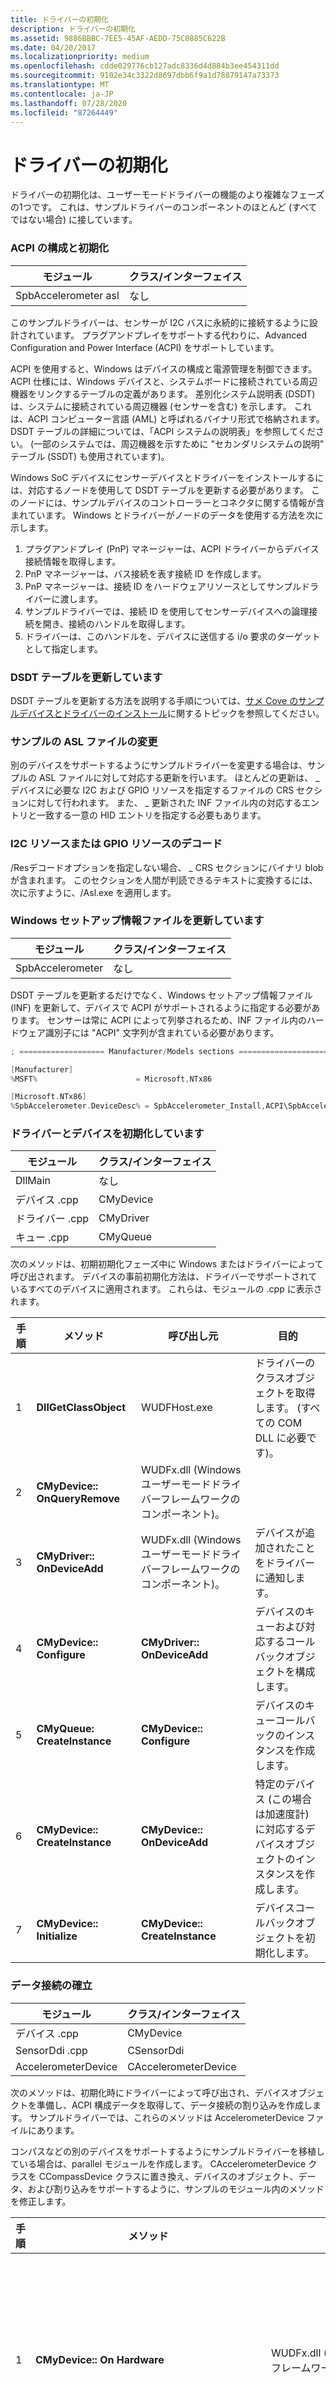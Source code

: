 ```yaml
---
title: ドライバーの初期化
description: ドライバーの初期化
ms.assetid: 9886BBBC-7EE5-45AF-AEDD-75C0885C622B
ms.date: 04/20/2017
ms.localizationpriority: medium
ms.openlocfilehash: cdde029776cb127adc8336d4d884b3ee454311dd
ms.sourcegitcommit: 9102e34c3322d8697dbb6f9a1d78879147a73373
ms.translationtype: MT
ms.contentlocale: ja-JP
ms.lasthandoff: 07/28/2020
ms.locfileid: "87264449"
---
```

# <a name="driver-initialization"></a>ドライバーの初期化


ドライバーの初期化は、ユーザーモードドライバーの機能のより複雑なフェーズの1つです。 これは、サンプルドライバーのコンポーネントのほとんど (すべてではない場合) に接しています。

### <a name="acpi-configuration-and-initialization"></a>ACPI の構成と初期化

| モジュール               | クラス/インターフェイス |
|----------------------|-----------------|
| SpbAccelerometer asl | なし             |

 

このサンプルドライバーは、センサーが I2C バスに永続的に接続するように設計されています。 プラグアンドプレイをサポートする代わりに、Advanced Configuration and Power Interface (ACPI) をサポートしています。

ACPI を使用すると、Windows はデバイスの構成と電源管理を制御できます。 ACPI 仕様には、Windows デバイスと、システムボードに接続されている周辺機器をリンクするテーブルの定義があります。 差別化システム説明表 (DSDT) は、システムに接続されている周辺機器 (センサーを含む) を示します。 これは、ACPI コンピューター言語 (AML) と呼ばれるバイナリ形式で格納されます。 DSDT テーブルの詳細については、「ACPI システムの説明表」を参照してください。 (一部のシステムでは、周辺機器を示すために "セカンダリシステムの説明" テーブル (SSDT) も使用されています)。

Windows SoC デバイスにセンサーデバイスとドライバーをインストールするには、対応するノードを使用して DSDT テーブルを更新する必要があります。 このノードには、サンプルデバイスのコントローラーとコネクタに関する情報が含まれています。 Windows とドライバーがノードのデータを使用する方法を次に示します。

1.  プラグアンドプレイ (PnP) マネージャーは、ACPI ドライバーからデバイス接続情報を取得します。
2.  PnP マネージャーは、バス接続を表す接続 ID を作成します。
3.  PnP マネージャーは、接続 ID をハードウェアリソースとしてサンプルドライバーに渡します。
4.  サンプルドライバーでは、接続 ID を使用してセンサーデバイスへの論理接続を開き、接続のハンドルを取得します。
5.  ドライバーは、このハンドルを、デバイスに送信する i/o 要求のターゲットとして指定します。

### <a name="updating-the-dsdt-table"></a>DSDT テーブルを更新しています

DSDT テーブルを更新する方法を説明する手順については、[サメ Cove のサンプルデバイスとドライバーのインストール](installing-the-sample-device-and-driver-on-your-sharks-cove-board.md)に関するトピックを参照してください。

### <a name="modifying-the-sample-asl-file"></a>サンプルの ASL ファイルの変更

別のデバイスをサポートするようにサンプルドライバーを変更する場合は、サンプルの ASL ファイルに対して対応する更新を行います。 ほとんどの更新は、 \_ デバイスに必要な I2C および GPIO リソースを指定するファイルの CRS セクションに対して行われます。 また、 \_ 更新された INF ファイル内の対応するエントリと一致する一意の HID エントリを指定する必要もあります。

### <a name="decoding-i2c-or-gpio-resources"></a>I2C リソースまたは GPIO リソースのデコード

/Resデコードオプションを指定しない場合、 \_ CRS セクションにバイナリ blob が含まれます。 このセクションを人間が判読できるテキストに変換するには、次に示すように、/Asl.exe を適用します。

### <a name="updating-the-windows-setup-information-file"></a>Windows セットアップ情報ファイルを更新しています

| モジュール               | クラス/インターフェイス |
|----------------------|-----------------|
| SpbAccelerometer | なし             |

 

DSDT テーブルを更新するだけでなく、Windows セットアップ情報ファイル (INF) を更新して、デバイスで ACPI がサポートされるように指定する必要があります。 センサーは常に ACPI によって列挙されるため、INF ファイル内のハードウェア識別子には "ACPI" 文字列が含まれている必要があります。

```cpp
; =================== Manufacturer/Models sections =======================

[Manufacturer]
%MSFT%                      = Microsoft,NTx86

[Microsoft.NTx86]
%SpbAccelerometer.DeviceDesc% = SpbAccelerometer_Install,ACPI\SpbAccelerometer
```

### <a name="initializing-the-driver-and-device"></a>ドライバーとデバイスを初期化しています

| モジュール      | クラス/インターフェイス |
|-------------|-----------------|
| DllMain | なし             |
| デバイス .cpp  | CMyDevice       |
| ドライバー .cpp  | CMyDriver       |
| キュー .cpp   | CMyQueue        |

 

次のメソッドは、初期初期化フェーズ中に Windows またはドライバーによって呼び出されます。 デバイスの事前初期化方法は、ドライバーでサポートされているすべてのデバイスに適用されます。 これらは、モジュールの .cpp に表示されます。

|  手順   | メソッド                        | 呼び出し元                                                         | 目的                                                                                                       |
|-----|-------------------------------|--------------------------------------------------------------------|---------------------------------------------------------------------------------------------------------------|
| 1   | **DllGetClassObject**         | WUDFHost.exe                                                       | ドライバーのクラスオブジェクトを取得します。 (すべての COM DLL に必要です)。                                                   |
| 2   | **CMyDevice:: OnQueryRemove**  | WUDFx.dll (Windows ユーザーモードドライバーフレームワークのコンポーネント)。 |                                                                                                               |
| 3   | **CMyDriver:: OnDeviceAdd**    | WUDFx.dll (Windows ユーザーモードドライバーフレームワークのコンポーネント)。 | デバイスが追加されたことをドライバーに通知します。                                                             |
| 4   | **CMyDevice:: Configure**      | **CMyDriver:: OnDeviceAdd**                                         | デバイスのキューおよび対応するコールバックオブジェクトを構成します。                                        |
| 5   | **CMyQueue: CreateInstance**   | **CMyDevice:: Configure**                                           | デバイスのキューコールバックのインスタンスを作成します。                                                            |
| 6   | **CMyDevice:: CreateInstance** | **CMyDevice:: OnDeviceAdd**                                         | 特定のデバイス (この場合は加速度計) に対応するデバイスオブジェクトのインスタンスを作成します。 |
| 7   | **CMyDevice:: Initialize**     | **CMyDevice:: CreateInstance**                                      | デバイスコールバックオブジェクトを初期化します。                                                                       |

 

### <a name="establishing-a-data-connection"></a>データ接続の確立

| モジュール                  | クラス/インターフェイス      |
|-------------------------|----------------------|
| デバイス .cpp              | CMyDevice            |
| SensorDdi .cpp           | CSensorDdi           |
| AccelerometerDevice | CAccelerometerDevice |

 

次のメソッドは、初期化時にドライバーによって呼び出され、デバイスオブジェクトを準備し、ACPI 構成データを取得して、データ接続の割り込みを作成します。 サンプルドライバーでは、これらのメソッドは AccelerometerDevice ファイルにあります。

コンパスなどの別のデバイスをサポートするようにサンプルドライバーを移植している場合は、parallel モジュールを作成します。 CAccelerometerDevice クラスを CCompassDevice クラスに置き換え、デバイスのオブジェクト、データ、および割り込みをサポートするように、サンプルのモジュール内のメソッドを修正します。

| 手順    | メソッド                                                 | 呼び出し元                                                         | 目的                                                                                                                |
|-----|--------------------------------------------------------|--------------------------------------------------------------------|------------------------------------------------------------------------------------------------------------------------|
| 1   | **CMyDevice:: On Hardware**                       | WUDFx.dll (Windows ユーザーモードドライバーフレームワークのコンポーネント)。 | ドライバーが特定のデバイスにアクセスできるようにするために必要な操作を開始します。                                       |
| 2   | **CSensorDdi:: Initialize**                             | **CMyDevice:: On Hardware**                                   | センサーデバイスオブジェクトを作成し、初期化します。                                                                        |
| 3   | **CSensorDevice:: Initialize**                          | **CSensorDdi:: Initialize**                                         | センサードライバーインターフェイス、クライアントマネージャー、およびレポートマネージャーを初期化します。                                   |
| 4   | **CAccelerometerDevice:: InitializeDevice**             | **CSensorDevice:: Initialize**                                      | 加速度計 device オブジェクトを初期化します。                                                                           |
| 5   | **CAccelerometerDevice::GetConfigurationData**         | **CAccelerometerDevice:: InitializeDevice**                         | ACPI からの構成データの取得を開始します。                                                               |
| 6   | **CAccelerometerDevice::P repareInputParametersForDsm** | **CAccelerometerDevice::GetConfigurationData**                     | \_ \_ \_ デバイス固有のメソッド (DSM) 関数を呼び出す前に、acpi 入力バッファー (acpi EVAL 入力バッファー) を準備します。 |
| 7   | **CAccelerometerDevice::P arseAcpiOutputBuffer**        | **CAccelerometerDevice::GetConfigurationData**                     | ACPI 出力バッファー (ACPI \_ EVAL output buffer) で返された構成データを解析し \_ \_ ます。                |
| 8   | **CAccelerometerDevice::P arseResources**               | **CAccelerometerDevice:: InitializeDevice**                         | デバイスリソースを解析して、シリアル I2C 接続をサポートしていることを確認します。                                        |
| 9   | **CAccelerometerDevice:: ConnectInterrupt**             | **CAccelerometerDevice::P arseResources**                           | データ接続の割り込みを作成します。                                                                                 |

 

### <a name="initializing-the-spb-request-object"></a>SPB 要求オブジェクトを初期化しています

| モジュール                  | クラス/インターフェイス      |
|-------------------------|----------------------|
| デバイス .cpp              | CMyDevice            |
| SensorDdi .cpp           | CSensorDdi           |
| AccelerometerDevice | CAccelerometerDevice |
| SpbRequest. .cpp          | CSpbRequest          |

 

次のメソッドは、初期化中にドライバーによって呼び出され、基になる SPB コントローラーへのファイルハンドルを開きます。 (このシーケンスの最初の4つのメソッドは、データ接続シーケンスの最初の4つのメソッドと同じであることに注意してください)。

| 手順   | メソッド                                      | 呼び出し元                                                         | 目的                                                                                                                                          |
|-----|---------------------------------------------|--------------------------------------------------------------------|--------------------------------------------------------------------------------------------------------------------------------------------------|
| 1   | **CMyDevice:: On Hardware**            | WUDFx.dll (Windows ユーザーモードドライバーフレームワークのコンポーネント)。 | ドライバーが特定のデバイスにアクセスできるようにするために必要な操作を開始します。                                                                |
| 2   | **CSensorDdi:: Initialize**                  | **CMyDevice:: On Hardware**                                   | センサーデバイスオブジェクトを作成し、初期化します。                                                                                                |
| 3   | **CSensorDevice:: Initialize**               | **CSensorDdi:: Initialize**                                         | センサードライバーインターフェイス、クライアントマネージャー、およびレポートマネージャーを初期化します。                                                             |
| 4   | **CAccelerometerDevice:: InitializeDevice**  | **CSensorDevice:: Initialize**                                      | 加速度計 device オブジェクトを初期化します。                                                                                                     |
| 5   | **CAccelerometerDevice::InitializeRequest** | **CAccelerometerDevice:: InitializeDevice**                         | SPB 要求オブジェクトの初期化プロセスを開始します (リソースハブのパスと、ドライバーが以前に取得した接続 ID を使用します)。 |
| 6   | **CSpbRequest:: Initialize**                 | **CAccelerometerDevice::InitializeRequest**                        | 基になる SPB へのファイルハンドルを開きます。                                                                                                        |

 

### <a name="initializing-the-supported-sensor-properties-and-data-fields"></a>サポートされているセンサーのプロパティとデータフィールドを初期化しています

| モジュール                  | クラス/インターフェイス      |
|-------------------------|----------------------|
| デバイス .cpp              | CMyDevice            |
| SensorDdi .cpp           | CSensorDdi           |
| AccelerometerDevice | CAccelerometerDevice |
| SpbRequest. .cpp          | CSpbRequest          |

 

次のメソッドは、初期化時にドライバーによって呼び出され、センサーによってサポートされるプロパティとデータフィールドを取得します。 Windows センサープラットフォームの場合、加速度計プロパティは、センサーのレポート間隔やサポートされる最小レポート間隔など、読み取りまたは読み取り/書き込みのデータに対応します。 データフィールドは、X、Y、Z 軸に沿った実際の加速度計の読み取りに対応しています。 (このシーケンスの最初の3つのメソッドは、前のデータ接続の最初の3つのメソッドと、SPB の要求オブジェクトのシーケンスと同じであることに注意してください)。

| 手順  | メソッド                                             | 呼び出し元                                                         | 目的                                                                                                               |
|-----|----------------------------------------------------|--------------------------------------------------------------------|-----------------------------------------------------------------------------------------------------------------------|
| 1   | **CMyDevice:: On Hardware**                   | WUDFx.dll (Windows ユーザーモードドライバーフレームワークのコンポーネント)。 | ドライバーが特定のデバイスにアクセスできるようにするために必要な操作を開始します。                                     |
| 2   | **CSensorDdi:: Initialize**                         | **CMyDevice:: On Hardware**                                   | センサーデバイスオブジェクトを作成して初期化します。                                                                      |
| 3   | **CSensorDevice:: Initialize**                      | **CSensorDdi:: Initialize**                                         | センサードライバーインターフェイス、クライアントマネージャー、およびレポートマネージャーを初期化します。                                  |
| 4   | **CSensorDevice:: InitializeSensorDriverInterface** | **CSensorDevice:: Initialize**                                      | プロパティキーと datafield 値を格納する**Iportabledevicevalues**オブジェクトの初期化を開始します。 |
| 5   | **CSensorDevice:: AddPropertyKeys**                 | **CSensorDevice:: InitializeSensorDriverInterface**                 | サポートされているプロパティを反復処理し、それぞれの**Propertykey**を追加します。                                        |
| 6   | **CAccelerometerDevice:: GetSupportedProperties**   | **CSensorDevice:: AddPropertyKeys**                                 | 指定されたデバイスのプロパティの**Propertykey**構造体を取得します。                                                |
| 7   | **CSensorDevice:: AddDataFieldKeys**                | **CSensorDevice:: InitializeSensorDriverInterface**                 | サポートされているデータフィールドを反復処理し、それぞれに**Propertykey**を追加します。                                       |
| 8   | **CSensorDevice:: GetSupportedDataFields**          | **CSensorDevice:: AddDataFieldKeys**                                | 指定されたデバイスのデータフィールドの**Propertykey**を取得します。                                                         |

 

### <a name="initializing-the-persistent-unique-id-property"></a>永続的な一意の ID プロパティを初期化しています

| モジュール                  | クラス/インターフェイス      |
|-------------------------|----------------------|
| デバイス .cpp              | CMyDevice            |
| SensorDdi .cpp           | CSensorDdi           |
| AccelerometerDevice | CAccelerometerDevice |
| SensorDevice .cpp        | CSensorDevice        |

 

次のメソッドは、初期化時にドライバーによって呼び出され、センサーの永続的な一意識別子 (PUID) を初期化します。 Windows では、 **PUID**を使用して、デバイスセッション間でデータを保持します。 (このシーケンスの最初の4つのメソッドは、前のプロパティとデータフィールドのシーケンスの最初の4つのメソッドと同じであることに注意してください)。

| 手順  | メソッド                                             | 呼び出し元                                                         | 目的                                                                                                   |
|-----|----------------------------------------------------|--------------------------------------------------------------------|-----------------------------------------------------------------------------------------------------------|
| 1   | **CMyDevice:: On Hardware**                   | WUDFx.dll (Windows ユーザーモードドライバーフレームワークのコンポーネント)。 | ドライバーが特定のデバイスにアクセスできるようにするために必要な操作を開始します。                         |
| 2   | **CSensorDdi:: Initialize**                         | **CMyDevice:: On Hardware**                                   | センサーデバイスオブジェクトを作成して初期化します。                                                          |
| 3   | **CSensorDevice:: Initialize**                      | **CSensorDdi:: Initialize**                                         | センサードライバーインターフェイス、クライアントマネージャー、およびレポートマネージャーを初期化します。                      |
| 4   | **CSensorDevice:: InitializeSensorDriverInterface** | **CSensorDevice:: Initialize**                                      | プロパティキーと datafield 値を格納するオブジェクトの初期化を開始します。               |
| 5   | **CSensorDevice:: SetUniqueID**                     | **CSensorDevice:: InitializeSensorDriverInterface**                 | ドライバーがセッション間で使用できる永続的な一意識別子 (PUID) を取得するメソッドを呼び出します。 |
| 6   | **CAcclerometerDevice:: GetSensorObjectID**         | **CSensorDevice:: SetUniqueID**                                     | 加速度計の永続的な識別子 ("ADXL345") を取得します。                                               |

 

### <a name="setting-the-default-property-values"></a>既定のプロパティ値の設定

| モジュール                  | クラス/インターフェイス      |
|-------------------------|----------------------|
| デバイス .cpp              | CMyDevice            |
| SensorDdi .cpp           | CSensorDdi           |
| AccelerometerDevice | CAccelerometerDevice |
| SensorDevice .cpp        | CSensorDevice        |

 

Windows センサープラットフォームでは、センサーの種類、製造元の名前、センサーモデル、およびシリアル番号の既定のプロパティ値がサポートされています。 SpbAccelerometer サンプルのコードでは、ドライバーとデバイスの初期化フェーズの一部としてこれらのプロパティを設定します。 次のメソッドは、初期化中に、加速度計の既定値を設定するために、ドライバーによって呼び出されます。 (このシーケンスの最初の4つのメソッドは、前のプロパティ設定シーケンスの最初の4つのメソッドと同じであることに注意してください)。

| 手順   | メソッド                                             | 呼び出し元                                                         | 目的                                                                                           |
|-----|----------------------------------------------------|--------------------------------------------------------------------|---------------------------------------------------------------------------------------------------|
| 1   | **CMyDevice:: On Hardware**                   | WUDFx.dll (Windows ユーザーモードドライバーフレームワークのコンポーネント)。 | ドライバーが特定のデバイスにアクセスできるようにするために必要な操作を開始します。                 |
| 2   | **CSensorDdi:: Initialize**                         | **CMyDevice:: On Hardware**                                   | センサーデバイスオブジェクトを作成し、初期化します。                                                   |
| 3   | **CSensorDevice:: Initialize**                      | **CSensorDdi:: Initialize**                                         | センサードライバーインターフェイス、クライアントマネージャー、およびレポートマネージャーを初期化します。              |
| 4   | **CSensorDevice:: InitializeSensorDriverInterface** | **CSensorDevice:: Initialize**                                      | プロパティキーと datafield 値を格納するオブジェクトの初期化を開始します。       |
| 5   | **CAccelerometerDevice:: SetDefaultPropertyValues** | **CSensorDevice:: InitializeSensorDriverInterface**                 | 加速度計 (製造元、モデル、シリアル番号など) の既定のプロパティ値を設定します。 |

 

### <a name="retrieving-the-default-writeable-properties"></a>既定の書き込み可能プロパティの取得

| モジュール                  | クラス/インターフェイス      |
|-------------------------|----------------------|
| デバイス .cpp              | CMyDevice            |
| SensorDdi .cpp           | CSensorDdi           |
| AccelerometerDevice | CAccelerometerDevice |
| SensorDevice .cpp        | CSensorDevice        |

 

Windows センサープラットフォームでは、センサーの読み取り専用プロパティと読み取り/書き込みプロパティがサポートされています。これは、既定のプロパティにも当てはまります。 SpbAccelerometer サンプルのコードは、ドライバーとデバイスの初期化フェーズの一部として、書き込み可能な (または設定可能な) 既定のプロパティの一覧を取得します。 次のメソッドは、初期化中に、加速度計のこれらのプロパティを取得するために、ドライバーによって呼び出されます。 (このシーケンスの最初の4つのメソッドは、前のプロパティ設定シーケンスの最初の4つのメソッドと同じであることに注意してください)。

| 手順   | メソッド                                             | 呼び出し元                                                         | 目的                                                                                           |
|-----|----------------------------------------------------|--------------------------------------------------------------------|---------------------------------------------------------------------------------------------------|
| 1   | **CMyDevice:: On Hardware**                   | WUDFx.dll (Windows ユーザーモードドライバーフレームワークのコンポーネント)。 | ドライバーが特定のデバイスにアクセスできるようにするために必要な操作を開始します。                  |
| 2   | **CSensorDdi:: Initialize**                         | **CMyDevice:: On Hardware**                                   | センサーデバイスオブジェクトを作成して初期化します。                                                  |
| 3   | **CSensorDevice:: Initialize**                      | **CSensorDdi:: Initialize**                                         | センサードライバーインターフェイス、クライアントマネージャー、およびレポートマネージャーを初期化します。              |
| 4   | **CSensorDevice:: InitializeSensorDriverInterface** | **CSensorDevice:: Initialize**                                      | プロパティキーと datafield 値を格納するオブジェクトの初期化を開始します。       |
| 5   | **CAccelerometerDevice:: SetDefaultPropertyValues** | **CSensorDevice:: InitializeSensorDriverInterface**                 | 加速度計 (製造元、モデル、シリアル番号など) の既定のプロパティ値を設定します。 |

 

### <a name="activating-support-for-events"></a>イベントのサポートのアクティブ化

| モジュール                  | クラス/インターフェイス      |
|-------------------------|----------------------|
| デバイス .cpp              | CMyDevice            |
| SensorDdi .cpp           | CSensorDdi           |
| AccelerometerDevice | CAccelerometerDevice |
| SensorDevice .cpp        | CSensorDevice        |

 

Windows センサープラットフォームでは、イベントがサポートされています。 アプリケーションは、ドライバーから通知を取得するためにイベントハンドラーを登録します。 加速度計の場合、特定の変更の感度 (G force で測定) が経過するか、現在のレポートの期間が経過すると、これらの通知がトリガーされます。

センサープラットフォームでイベントモデルをサポートするには、ドライバーがスレッドをアクティブにしてイベント通知を処理する必要があります。 次のメソッドは、このアクティブ化を実行するために、初期化中にドライバーによって呼び出されます。 (このシーケンスの最初の3つのメソッドは、前のシーケンスの数値の最初の3つのメソッドと同じであることに注意してください)。

| 手順   | メソッド                                         | 呼び出し元                                                         | 目的                                                                              |
|-----|------------------------------------------------|--------------------------------------------------------------------|--------------------------------------------------------------------------------------|
| 1   | **CMyDevice:: On Hardware**               | WUDFx.dll (Windows ユーザーモードドライバーフレームワークのコンポーネント)。 | ドライバーが特定のデバイスにアクセスできるようにするために必要な操作を開始します。    |
| 2   | **CSensorDdi:: Initialize**                     | **CMyDevice:: On Hardware**                                   | センサーデバイスオブジェクトを作成し、初期化します。                                    |
| 3   | **CSensorDevice:: Initialize**                  | **CSensorDdi:: Initialize**                                         | センサードライバーインターフェイス、クライアントマネージャー、およびレポートマネージャーを初期化します。 |
| 4   | **CReportManager:: Initialize**                 | **CSensorDevice:: Initialize**                                      | イベントを処理するために使用するスレッドを作成します。                                            |
| 5   | **CReportManager:: アクティブ Dataeventingthread** | **CReportManager:: Initialize**                                     | 前のメソッドによって作成されたスレッドをアクティブにします。                                 |

 

### <a name="initializing-the-class-extension"></a>クラス拡張の初期化

| モジュール     | クラス/インターフェイス |
|------------|-----------------|
| デバイス .cpp | CMyDevice       |

 

Windows センサープラットフォームにはセンサー API のクラス拡張機能があり、センサーデータを取得してイベント通知を発生させるための標準的なメカニズムを提供します。 このサンプルドライバーは、 **ISensorClassExtension:: Initialize**メソッドを呼び出して、 **CMyDevice:: on hardware**の呼び出しを受け取った後に、クラス拡張を初期化します。

### <a name="configuring-the-device-and-placing-it-in-standby-mode"></a>デバイスを構成してスタンバイモードにする

| モジュール                  | クラス/インターフェイス      |
|-------------------------|----------------------|
| デバイス .cpp              | CMyDevice            |
| SensorDdi .cpp           | CSensorDdi           |
| AccelerometerDevice | CAccelerometerDevice |
| SensorDevice .cpp        | CSensorDevice        |

 

デバイスとドライバーの初期化の最後のシーケンスでは、ADXL345 を構成し、スタンバイモードにします。 (この一連の書き込み操作と読み取り操作は、デバイスが構成されるまで複数回繰り返されます)。

| 手順  | メソッド                                          | 呼び出し元                                                         | 目的                                                                               |
|-----|-------------------------------------------------|--------------------------------------------------------------------|---------------------------------------------------------------------------------------|
| 1   | **CMyDevice::OnD0Entry**                        | WUDFx.dll (Windows ユーザーモードドライバーフレームワークのコンポーネント)。 | 新しいデバイスがシステムに表示されたときに呼び出されます。                                      |
| 2   | **CSensorDdi:: Start**                           | **CMyDevice::OnD0Entry**                                           | CSensorDevice:: Start を呼び出すパススルーメソッド。                                |
| 3   | **CSensorDevice:: Start**                        | **CSensorDdi:: Start**                                              | デバイス構成プロセスを開始します。                                           |
| 4   | **CAccelerometerDevice::ConfigureHardware**     | **CSensorDevice:: Start**                                           | ADXL345 の指定したレジスタに値を書き込む操作を開始します。 |
| 5   | **CAcclerometerDevice::WriteRegister**          | **CAccelerometerDevice::ConfigureHardware**                        | ADXL345 の指定したレジスタに値を書き込む操作を開始します。 |
| 6   | **CSpbRequest:: CreateAndSendWrite**             | **CAcclerometerDevice::WriteRegister**                             | I2C バス経由で書き込み要求を送信します。                                          |
| 7   | **CAcclerometerDevice:: ReadRegister**           | **CAccelerometerDevice::ConfigureHardware**                        | 指定された ADXL345 register から値を読み取る操作を開始します。       |
| 8   | **CSpbRequest:: CreateAndSendWriteReadSequence** | **CAcclerometerDevice:: ReadRegister**                              | は、I2C バス経由で読み取り結果を受信します。                                           |
| 9   | **CSpbRequest:: CreateAndSendIoctl**             | **CSpbRequest:: CreateAndSendWriteReadSequence**                    | IOCTL 要求を作成して送信するヘルパーメソッド。                                |

 

ほとんどのデバイス構成作業は、一連の**CAccelerometerDevice:: WriteRegister**メソッドと**CAccelerometerDevice:: readregister**メソッド呼び出しによって行われます。 ドライバーは、::**WriteRegister**メソッドを使用して、いずれかの ADXL345 レジスタに値を書き込みます。次に、対応する::**Readregister**メソッドで返された値を調べて、書き込み操作が成功したことを確認します。 書き込み操作と読み取り操作の完全なシーケンスを次に示します。

| 手順 | Method                                  | [登録] | Data                | 目的                                                                                                            |
|-----|-----------------------------------------|----------|---------------------|--------------------------------------------------------------------------------------------------------------------|
| 1   | **CAccelerometerDevice::WriteRegister** | **0x2d** | **' \\ 0 ' (0x00)**    | センサーの電源管理登録をリセットし、デバイスをスタンバイモードにします。                                   |
| 2   | **CAccelerometerDevice:: ReadRegister**  | **0x2d** | **' \\ 0 ' (0x00)**    | 返されるレジスタ値は、書き込み操作が成功したことを示します。                                          |
| 3   | **CAccelerometerDevice::WriteRegister** | **0x31** | **' \\ v ' (0x0b)**    | デバイスを、+/-16G の各軸に沿った範囲で、完全解像度モードに設定します。                                   |
| 4   | **CAccelerometerDevice:: ReadRegister**  | **0x31** | **' \\ v ' (0x0b**     | 返されるレジスタ値は、書き込み操作が成功したことを示します。                                          |
| 5   | **CAccelerometerDevice::WriteRegister** | **0x38** | **' \\ 0 ' (0x00)**    | センサーの FIFO 制御レジスタをバイパスモードにリセットします。                                                      |
| 6   | **CAccelerometerDevice:: ReadRegister**  | **0x38** | **' \\ 0 ' (0x00)**    | 返されるレジスタ値は、書き込み操作が成功したことを示します。                                          |
| 7   | **CAccelerometerDevice::WriteRegister** | **0x2C** | **' \\ a ' (0x07)**    | BW \_ RATE 登録を低電力モードで開始するように設定します。                                                             |
| 8   | **CAccelerometerDevice:: ReadRegister**  | **0x2C** | **' \\ a ' (0x07)**    | 返されるレジスタ値は、書き込み操作が成功したことを示します。                                          |
| 9   | **CAccelerometerDevice::WriteRegister** | **0x24** | **' \\ x1 ' (0x01)**   | TRESH \_ ACT (アクティビティしきい値) レジスタを1に設定します。                                                            |
| 10  | **CAccelerometerDevice:: ReadRegister**  | **0x24** | **' \\ x1 ' (0x01)**   |                                                                                                                    |
| 11  | **CAccelerometerDevice::WriteRegister** | **0x27** | **0xf0 です**          | ACT \_ inact \_ CTL (アクティブ/非アクティブ) レジスタを0xf0 に設定します。                                                       |
| 12  | **CAccelerometerDevice:: ReadRegister**  | **0x27** | **0xf0 です**          | 返されるレジスタ値は、書き込み操作が成功したことを示します。                                              |
| 13  | **CAccelerometerDevice::WriteRegister** | **0x2f** | **' \\ 0x10 ' (0x10)** | INT \_ マップ (割り込みマッピング) レジスタを設定します。 値が0x10 の場合は、ウォーターマークが INT2 pin にマップされることを要求します。 |
| 14  | **CAccelerometerDevice:: ReadRegister**  | **0x2f** | **' \\ 0x10 ' (0x10)** | 返されるレジスタ値は、書き込み操作が成功したことを示します。                                          |


ドライバーとデバイスの構成が完了すると、初期化シーケンスが完了し、アプリがセンサーデータの受信を開始できるようになります。

 

 




